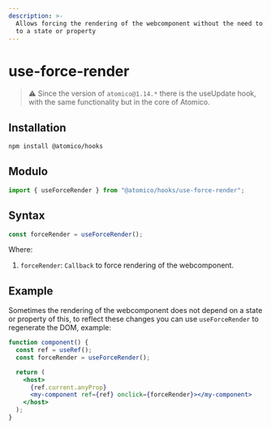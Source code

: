 ```yaml
---
description: >-
  Allows forcing the rendering of the webcomponent without the need to be  tied
  to a state or property
---
```


# use-force-render

> ⚠️ Since the version of `atomico@1.14.*` there is the useUpdate hook, with the same functionality but in the core of Atomico.

## Installation

```bash
npm install @atomico/hooks
```

## Modulo

```javascript
import { useForceRender } from "@atomico/hooks/use-force-render";
```

## Syntax

```javascript
const forceRender = useForceRender();
```

Where:

1. `forceRender`: `Callback` to force rendering of the webcomponent.

## Example

Sometimes the rendering of the webcomponent does not depend on a state or property of this, to reflect these changes you can use `useForceRender` to regenerate the DOM, example:

```jsx
function component() {
  const ref = useRef();
  const forceRender = useForceRender();

  return (
    <host>
      {ref.current.anyProp}
      <my-component ref={ref} onclick={forceRender}></my-component>
    </host>
  );
}
```

